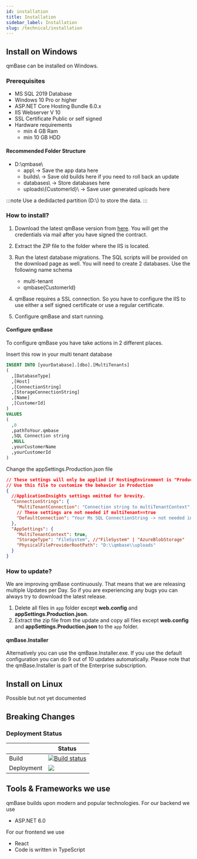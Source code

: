 ```yaml
---
id: installation
title: Installation
sidebar_label: Installation
slug: /technical/installation
---
```


## Install on Windows

qmBase can be installed on Windows.

### Prerequisites

- MS SQL 2019 Database
- Windows 10 Pro or higher
- ASP.NET Core Hosting Bundle 6.0.x
- IIS Webserver V 10
- SSL Certificate Public or self signed
- Hardware requirements
  - min 4 GB Ram
  - min 10 GB HDD

#### Recommended Folder Structure

- D:\qmbase\
  - app\ -> Save the app data here
  - builds\ -> Save old builds here if you need to roll back an update
  - databases\ -> Store databases here
  - uploads\\{CustomerId}\ -> Save user generated uploads here

:::note
Use a dedidacted partition (D:\\) to store the data.
:::

### How to install?

1. Download the latest qmBase version from [here](https://support.qmbase.com/downloads/). You will get the credentials via mail after you have signed the contract.
2. Extract the ZIP file to the folder where the IIS is located.
3. Run the latest database migrations. The SQL scripts will be provided on the download page as well. You will need to create 2 databases. Use the following name schema

   - multi-tenant
   - qmbase{CustomerId}

4. qmBase requires a SSL connection. So you have to configure the IIS to use either a self signed certificate or use a regular certificate.
5. Configure qmBase and start running.

#### Configure qmBase

To configure qmBase you have take actions in 2 different places.

Insert this row in your multi tenant database

```sql
INSERT INTO [yourDatabase].[dbo].[MultiTenants]
(
  ,[DatabaseType]
  ,[Host]
  ,[ConnectionString]
  ,[StorageConnectionString]
  ,[Name]
  ,[CustomerId]
)
VALUES
(
  ,0
  ,pathToYour.qmbase
  ,SQL Connection string
  ,NULL
  ,yourCustomerName
  ,yourCustomerId
)
```

Change the appSettings.Production.json file

```json
// These settings will only be applied if HostingEnvironment is "Production"
// Use this file to customize the behavior in Production
{
  //ApplicationInsights settings omitted for brevity.
  "ConnectionStrings": {
    "MultiTenantConnection": "Connection string to multiTenantContext",
    // These settings are not needed if multiTenant==true
    "DefaultConnection": "Your Ms SQL ConnectionString -> not needed in MultiTenantScenario"
  },
  "AppSettings": {
    "MultiTenantContext": true,
    "StorageType": "FileSystem", //"FileSystem" | "AzureBlobStorage"
    "PhysicalFileProviderRootPath": "D:\\qmbase\\uploads"
  }
}
```

### How to update?

We are improving qmBase continuously. That means that we are releasing multiple Updates per Day. So if you are experiencing any bugs you can always try to download the latest release.

1. Delete all files in <code>app</code> folder except **web.config** and **appSettings.Production.json**.
2. Extract the zip file from the update and copy all files except **web.config** and **appSettings.Production.json** to the <code>app</code> folder.

#### qmBase.Installer

Alternatively you can use the qmBase.Installer.exe. If you use the default configuration you can do 9 out of 10 updates automatically. Please note that the qmBase.Installer is part of the Enterprise subscription.

## Install on Linux

Possible but not yet documented

## Breaking Changes

### Deployment Status

|            | Status                                                                                                                                               |
| ---------- | ---------------------------------------------------------------------------------------------------------------------------------------------------- |
| Build      | [![Build status](https://dev.azure.com/caqio/PBD/_apis/build/status/qmBase%20Master)](https://dev.azure.com/caqio/PBD/_build/latest?definitionId=24) |
| Deployment | ![](https://vsrm.dev.azure.com/caqio/_apis/public/Release/badge/40d1313e-3385-464b-a9ed-3cce1c2d470e/3/16)                                           |

## Tools & Frameworks we use

qmBase builds upon modern and popular technologies.
For our backend we use

- ASP.NET 6.0

For our frontend we use

- React
- Code is written in TypeScript
